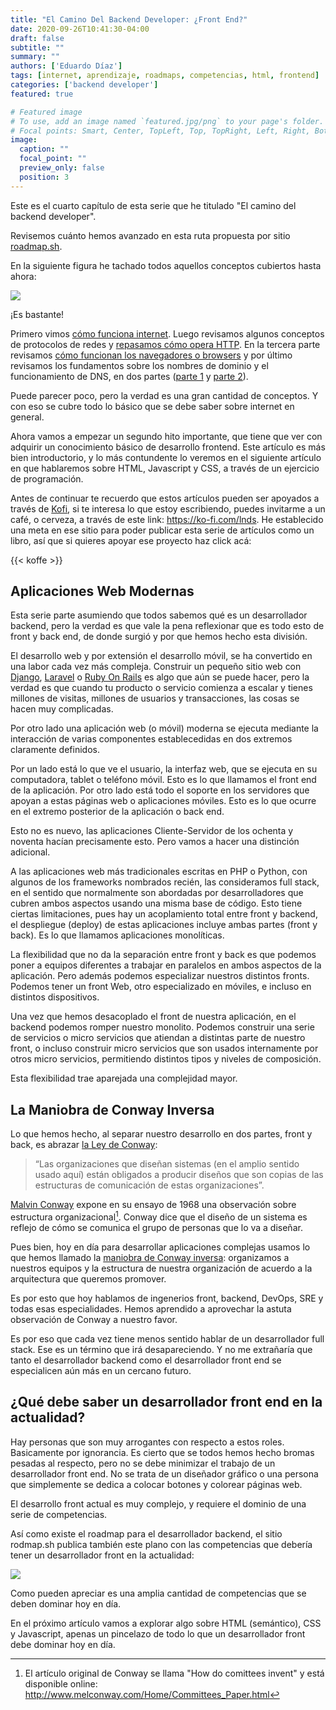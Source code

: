```yaml
---
title: "El Camino Del Backend Developer: ¿Front End?"
date: 2020-09-26T10:41:30-04:00
draft: false
subtitle: ""
summary: ""
authors: ['Eduardo Díaz']
tags: [internet, aprendizaje, roadmaps, competencias, html, frontend]
categories: ['backend developer']
featured: true

# Featured image
# To use, add an image named `featured.jpg/png` to your page's folder.
# Focal points: Smart, Center, TopLeft, Top, TopRight, Left, Right, BottomLeft, Bottom, BottomRight.
image:
  caption: ""
  focal_point: ""
  preview_only: false
  position: 3
---
```

Este es el cuarto capítulo de esta serie que he titulado "El camino del backend developer".

Revisemos cuánto hemos avanzado en esta ruta propuesta por sitio [roadmap.sh](https://roadmap.sh/).

En la siguiente figura he tachado todos aquellos conceptos cubiertos hasta ahora:

![](featured.png)

¡Es bastante!

Primero vimos [cómo funciona internet](/blog/2020/07/05/el-camino-de-un-backend-developer-en-2020/). Luego revisamos algunos conceptos de protocolos de redes y [repasamos cómo opera HTTP](/blog/2020/07/31/el-camino-del-backend-developer-http/). En la tercera parte revisamos [cómo funcionan los navegadores o browsers](/blog/2020/08/19/el-camino-del-backend-developer-browsers/) y por último revisamos los fundamentos sobre los nombres de dominio y el funcionamiento de DNS, en dos partes ([parte 1](/blog/2020/09/05/el-camino-del-backend-developer-dns/) y [parte 2](/blog/2020/09/06/el-camino-del-backend-developer-dns-segunda-parte/)).

Puede parecer poco, pero la verdad es una gran cantidad de conceptos. Y con eso se cubre todo lo básico que se debe saber sobre internet en general.

Ahora vamos a empezar un segundo hito importante, que tiene que ver con adquirir un conocimiento básico de desarrollo frontend. Este artículo es más bien introductorio, y lo más contundente lo veremos en el siguiente artículo en que hablaremos sobre HTML, Javascript y CSS, a través de un ejercicio de programación.

Antes de continuar te recuerdo que estos artículos pueden ser apoyados a través de [Kofi](https://ko-fi.com/), si te interesa lo que estoy escribiendo, puedes invitarme a un café, o cerveza, a través de este link: https://ko-fi.com/lnds. He establecido una meta en ese sitio para poder publicar esta serie de artículos como un libro, así que si quieres apoyar ese proyecto haz click acá:

{{< koffe >}}

## Aplicaciones Web Modernas

Esta serie parte asumiendo que todos sabemos qué es un desarrollador backend, pero la verdad es que vale la pena reflexionar que es todo esto de front y back end, de donde surgió y por que hemos hecho esta división.

El desarrollo web y por extensión el desarrollo móvil, se ha convertido en una labor cada vez más compleja. Construir un pequeño sitio web con [Django](https://www.djangoproject.com/), [Laravel](https://laravel.com/) o [Ruby On Rails](https://rubyonrails.org/) es algo que aún se puede hacer, pero la verdad es que cuando tu producto o servicio comienza a escalar y tienes millones de visitas, millones de usuarios y transacciones, las cosas se hacen muy complicadas. 

Por otro lado una aplicación web (o móvil) moderna se ejecuta mediante la interacción de varias componentes establecedidas en dos extremos claramente definidos.

Por un lado está lo que ve el usuario, la interfaz web, que se ejecuta en su computadora, tablet o teléfono móvil. Esto es lo que llamamos el front end de la aplicación. Por otro lado está todo el soporte en los servidores que apoyan a estas páginas web o aplicaciones móviles. Esto es lo que ocurre en el extremo posterior de la aplicación o back end.

Esto no es nuevo, las aplicaciones Cliente-Servidor de los ochenta y noventa hacían precisamente esto. Pero vamos a hacer una distinción adicional. 

A las aplicaciones web más tradicionales escritas en PHP o Python, con algunos de los frameworks nombrados recién, las consideramos full stack, en el sentido que normalmente son abordadas por desarrolladores que cubren ambos aspectos usando una misma base de código. Esto tiene ciertas limitaciones, pues hay un acoplamiento total entre front y backend, el despliegue (deploy) de estas aplicaciones incluye ambas partes (front y back). Es lo que llamamos aplicaciones monolíticas.

La flexibilidad que no da la separación entre front y back es que podemos poner a equipos diferentes a trabajar en paralelos en ambos aspectos de la aplicación. Pero además podemos especializar nuestros distintos fronts. Podemos tener un front Web, otro especializado en móviles, e incluso en distintos dispositivos.

Una vez que hemos desacoplado el front de nuestra aplicación, en el backend podemos romper nuestro monolito. Podemos construir una serie de servicios o micro servicios que atiendan a distintas parte de nuestro front, o incluso construir micro servicios que son usados internamente por otros micro servicios, permitiendo distintos tipos y niveles de composición.

Esta flexibilidad trae aparejada una complejidad mayor.

## La Maniobra de Conway Inversa

Lo que hemos hecho, al separar nuestro desarrollo en dos partes, front y back, es abrazar [la Ley de Conway](https://lnds.net/blog/lnds/2017/06/26/paseando-con-dromedarios/):


> “Las organizaciones que diseñan sistemas (en el amplio sentido usado aquí) están obligados a producir diseños que son copias de las estructuras de comunicación de estas organizaciones”.

[Malvin Conway](https://en.wikipedia.org/wiki/Melvin_Conway) expone en su ensayo de 1968 una observación sobre estructura organizacional[^1]. Conway dice que el diseño de un sistema es reflejo de cómo se comunica el grupo de personas que lo va a diseñar.

Pues bien, hoy en día para desarrollar aplicaciones complejas usamos lo que hemos llamado la [maniobra de Conway inversa](https://www.thoughtworks.com/radar/techniques/inverse-conway-maneuver): organizamos a nuestros equipos y la estructura de nuestra organización de acuerdo a la arquitectura que queremos promover.

Es por esto que hoy hablamos de ingenerios front, backend, DevOps, SRE y todas esas especialidades. Hemos aprendido a aprovechar la astuta observación de Conway a nuestro favor.

Es por eso que cada vez tiene menos sentido hablar de un desarrollador full stack. Ese es un término que irá desapareciendo. Y no me extrañaría que tanto el desarrollador backend como el desarrollador front end se especialicen aún más en un cercano futuro.

## ¿Qué debe saber un desarrollador front end en la actualidad?

Hay personas que son muy arrogantes con respecto a estos roles. Basicamente por ignorancia. Es cierto que se todos hemos hecho bromas pesadas al respecto, pero no se debe minimizar el trabajo de un desarrollador front end. No se trata de un diseñador gráfico o una persona que simplemente se dedica a colocar botones y colorear páginas web. 

El desarrollo front actual es muy complejo, y requiere el dominio de una serie de competencias.

Así como existe el roadmap para el desarrollador backend, el sitio rodmap.sh publica también este plano con las competencias que debería tener un desarrollador front en la actualidad:

![](frontend-road.png)

Como pueden apreciar es una amplia cantidad de competencias que se deben dominar hoy en día.

En el próximo artículo vamos a explorar algo sobre HTML (semántico), CSS y Javascript, apenas un pincelazo de todo lo que un desarrollador front debe dominar hoy en día.

[^1]: El artículo original de Conway se llama "How do comittees invent" y está disponible online: http://www.melconway.com/Home/Committees_Paper.html
